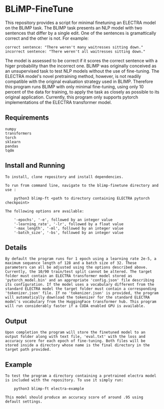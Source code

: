 # BLiMP-FineTune

This repository provides a script for minimal finetuning an ELECTRA model on the BLiMP task. The BLIMP task presents an NLP model with two sentences that differ by a single edit. One of the sentences is gramattically correct and the other is not. For example:

    correct sentence: "There weren't many waitresses sitting down."
    incorrect sentence: "There weren't all waitresses sitting down."

The model is assessed to be correct if it scores the correct sentence with a higer probability than the incorrect one. BLIMP was originally conceived as an unsupervised task to test NLP models without the use of fine-tuning. The ELECTRA model's novel pretraining method, however, is not readily compatible with the original evaluation strategy used in BLIMP. Therefore this program runs BLIMP with only minimal fine-tuning, using only 10 percent of the data for training, to apply the task as closely as possible to its original application. Currently, this program only supports pytorch implementations of the ELECTRA transformer model. 

## Requirements

    numpy
    transformers
    torch
    sklearn
    pandas
    tqdm

## Install and Running

    To install, clone repository and install dependencies.

    To run from command line, navigate to the blimp-finetune directory and use :

        python3 blimp-ft <path to directory containing ELECTRA pytorch checkpoint>

    The following options are available:

        '-epochs', '-e', followed by an integer value
        '-learning_rate', '-lr', followed by a float value
        '-max_length', '-ml', followed by an integer value
        '-batch_size', '-bs', followed by an integer value


## Details

    By default the program runs for 1 epoch using a learning rate 2e-5, a maximum sequence length of 128 and a batch size of 32. These parameters can all be adjusted using the options described above. Currently, the 10/90 train/test split cannot be altered. The target folder must contain an ELECTRA transformer model stored as 'pytorch_model.bin' and an appropriate 'config.json' file describing its configuration. If the model uses a vocabulary different from the standard ELECTRA model the target folder must contain a corresponding 'tokenizer.json' file. If no 'tokenizer.json' is provided, the program will automatically download the tokenizer for the standard ELECTRA model's vocabulary from the HuggingFace transformer hub. This program will run considerably faster if a CUDA enabled GPU is available. 

## Output

    Upon completion the program will store the finetuned model to an output folder along with text file, 'eval.txt' with the loss and accuracy score for each epoch of fine-tuning. Both files will be stored inside a directory whose name is the final directory in the target path provided. 

## Example

    To test the program a directory containing a pretrained electra model is included with the repository. To use it simply run:

        python3 blimp-ft electra-example

    This model should produce an accuracy score of around .95 using default settings.


